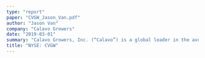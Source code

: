 ```yaml
---
type: "report"
paper: "CVGW_Jason_Van.pdf"
author: "Jason Van"
company: "Calavo Growers"
date: "2019-03-01"
summary: "Calavo Growers, Inc. (“Calavo”) is a global leader in the avocado industry. The Company specializes in the procurement and distribution of fresh avocados, as well as the preparation of packaged food products.  "
title: "NYSE: CVGW"
---
```

